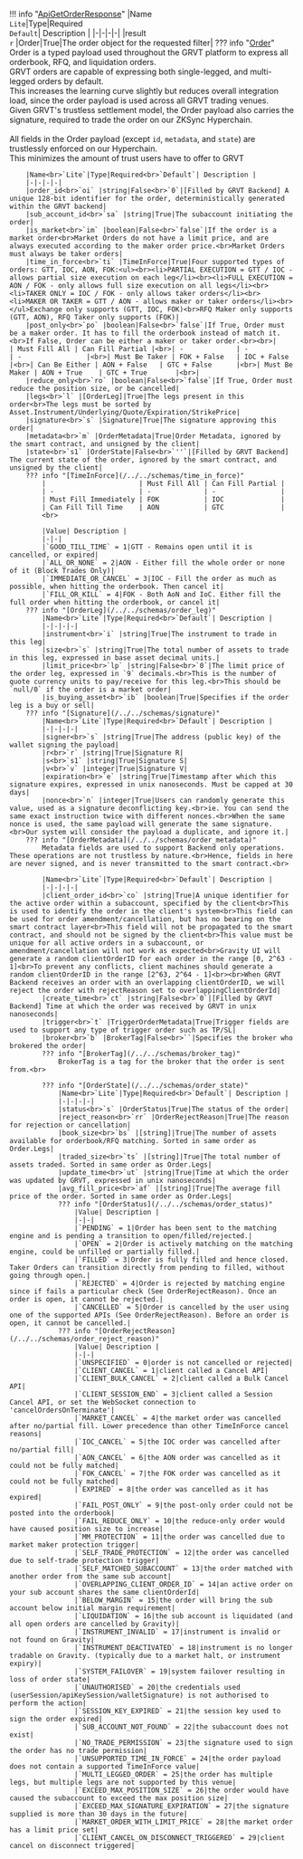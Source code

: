 !!! info "[ApiGetOrderResponse](/../../schemas/api_get_order_response)"
    |Name<br>`Lite`|Type|Required<br>`Default`| Description |
    |-|-|-|-|
    |result<br>`r` |Order|True|The order object for the requested filter|
    ??? info "[Order](/../../schemas/order)"
        Order is a typed payload used throughout the GRVT platform to express all orderbook, RFQ, and liquidation orders.<br>GRVT orders are capable of expressing both single-legged, and multi-legged orders by default.<br>This increases the learning curve slightly but reduces overall integration load, since the order payload is used across all GRVT trading venues.<br>Given GRVT's trustless settlement model, the Order payload also carries the signature, required to trade the order on our ZKSync Hyperchain.<br><br>All fields in the Order payload (except `id`, `metadata`, and `state`) are trustlessly enforced on our Hyperchain.<br>This minimizes the amount of trust users have to offer to GRVT<br>

        |Name<br>`Lite`|Type|Required<br>`Default`| Description |
        |-|-|-|-|
        |order_id<br>`oi` |string|False<br>`0`|[Filled by GRVT Backend] A unique 128-bit identifier for the order, deterministically generated within the GRVT backend|
        |sub_account_id<br>`sa` |string|True|The subaccount initiating the order|
        |is_market<br>`im` |boolean|False<br>`false`|If the order is a market order<br>Market Orders do not have a limit price, and are always executed according to the maker order price.<br>Market Orders must always be taker orders|
        |time_in_force<br>`ti` |TimeInForce|True|Four supported types of orders: GTT, IOC, AON, FOK:<ul><br><li>PARTIAL EXECUTION = GTT / IOC - allows partial size execution on each leg</li><br><li>FULL EXECUTION = AON / FOK - only allows full size execution on all legs</li><br><li>TAKER ONLY = IOC / FOK - only allows taker orders</li><br><li>MAKER OR TAKER = GTT / AON - allows maker or taker orders</li><br></ul>Exchange only supports (GTT, IOC, FOK)<br>RFQ Maker only supports (GTT, AON), RFQ Taker only supports (FOK)|
        |post_only<br>`po` |boolean|False<br>`false`|If True, Order must be a maker order. It has to fill the orderbook instead of match it.<br>If False, Order can be either a maker or taker order.<br><br>|               | Must Fill All | Can Fill Partial |<br>| -             | -             | -                |<br>| Must Be Taker | FOK + False   | IOC + False      |<br>| Can Be Either | AON + False   | GTC + False      |<br>| Must Be Maker | AON + True    | GTC + True       |<br>|
        |reduce_only<br>`ro` |boolean|False<br>`false`|If True, Order must reduce the position size, or be cancelled|
        |legs<br>`l` |[OrderLeg]|True|The legs present in this order<br>The legs must be sorted by Asset.Instrument/Underlying/Quote/Expiration/StrikePrice|
        |signature<br>`s` |Signature|True|The signature approving this order|
        |metadata<br>`m` |OrderMetadata|True|Order Metadata, ignored by the smart contract, and unsigned by the client|
        |state<br>`s1` |OrderState|False<br>`''`|[Filled by GRVT Backend] The current state of the order, ignored by the smart contract, and unsigned by the client|
        ??? info "[TimeInForce](/../../schemas/time_in_force)"
            |                       | Must Fill All | Can Fill Partial |
            | -                     | -             | -                |
            | Must Fill Immediately | FOK           | IOC              |
            | Can Fill Till Time    | AON           | GTC              |
            <br>

            |Value| Description |
            |-|-|
            |`GOOD_TILL_TIME` = 1|GTT - Remains open until it is cancelled, or expired|
            |`ALL_OR_NONE` = 2|AON - Either fill the whole order or none of it (Block Trades Only)|
            |`IMMEDIATE_OR_CANCEL` = 3|IOC - Fill the order as much as possible, when hitting the orderbook. Then cancel it|
            |`FILL_OR_KILL` = 4|FOK - Both AoN and IoC. Either fill the full order when hitting the orderbook, or cancel it|
        ??? info "[OrderLeg](/../../schemas/order_leg)"
            |Name<br>`Lite`|Type|Required<br>`Default`| Description |
            |-|-|-|-|
            |instrument<br>`i` |string|True|The instrument to trade in this leg|
            |size<br>`s` |string|True|The total number of assets to trade in this leg, expressed in base asset decimal units.|
            |limit_price<br>`lp` |string|False<br>`0`|The limit price of the order leg, expressed in `9` decimals.<br>This is the number of quote currency units to pay/receive for this leg.<br>This should be `null/0` if the order is a market order|
            |is_buying_asset<br>`ib` |boolean|True|Specifies if the order leg is a buy or sell|
        ??? info "[Signature](/../../schemas/signature)"
            |Name<br>`Lite`|Type|Required<br>`Default`| Description |
            |-|-|-|-|
            |signer<br>`s` |string|True|The address (public key) of the wallet signing the payload|
            |r<br>`r` |string|True|Signature R|
            |s<br>`s1` |string|True|Signature S|
            |v<br>`v` |integer|True|Signature V|
            |expiration<br>`e` |string|True|Timestamp after which this signature expires, expressed in unix nanoseconds. Must be capped at 30 days|
            |nonce<br>`n` |integer|True|Users can randomly generate this value, used as a signature deconflicting key.<br>ie. You can send the same exact instruction twice with different nonces.<br>When the same nonce is used, the same payload will generate the same signature.<br>Our system will consider the payload a duplicate, and ignore it.|
        ??? info "[OrderMetadata](/../../schemas/order_metadata)"
            Metadata fields are used to support Backend only operations. These operations are not trustless by nature.<br>Hence, fields in here are never signed, and is never transmitted to the smart contract.<br>

            |Name<br>`Lite`|Type|Required<br>`Default`| Description |
            |-|-|-|-|
            |client_order_id<br>`co` |string|True|A unique identifier for the active order within a subaccount, specified by the client<br>This is used to identify the order in the client's system<br>This field can be used for order amendment/cancellation, but has no bearing on the smart contract layer<br>This field will not be propagated to the smart contract, and should not be signed by the client<br>This value must be unique for all active orders in a subaccount, or amendment/cancellation will not work as expected<br>Gravity UI will generate a random clientOrderID for each order in the range [0, 2^63 - 1]<br>To prevent any conflicts, client machines should generate a random clientOrderID in the range [2^63, 2^64 - 1]<br><br>When GRVT Backend receives an order with an overlapping clientOrderID, we will reject the order with rejectReason set to overlappingClientOrderId|
            |create_time<br>`ct` |string|False<br>`0`|[Filled by GRVT Backend] Time at which the order was received by GRVT in unix nanoseconds|
            |trigger<br>`t` |TriggerOrderMetadata|True|Trigger fields are used to support any type of trigger order such as TP/SL|
            |broker<br>`b` |BrokerTag|False<br>``|Specifies the broker who brokered the order|
            ??? info "[BrokerTag](/../../schemas/broker_tag)"
                BrokerTag is a tag for the broker that the order is sent from.<br>

            ??? info "[OrderState](/../../schemas/order_state)"
                |Name<br>`Lite`|Type|Required<br>`Default`| Description |
                |-|-|-|-|
                |status<br>`s` |OrderStatus|True|The status of the order|
                |reject_reason<br>`rr` |OrderRejectReason|True|The reason for rejection or cancellation|
                |book_size<br>`bs` |[string]|True|The number of assets available for orderbook/RFQ matching. Sorted in same order as Order.Legs|
                |traded_size<br>`ts` |[string]|True|The total number of assets traded. Sorted in same order as Order.Legs|
                |update_time<br>`ut` |string|True|Time at which the order was updated by GRVT, expressed in unix nanoseconds|
                |avg_fill_price<br>`af` |[string]|True|The average fill price of the order. Sorted in same order as Order.Legs|
                ??? info "[OrderStatus](/../../schemas/order_status)"
                    |Value| Description |
                    |-|-|
                    |`PENDING` = 1|Order has been sent to the matching engine and is pending a transition to open/filled/rejected.|
                    |`OPEN` = 2|Order is actively matching on the matching engine, could be unfilled or partially filled.|
                    |`FILLED` = 3|Order is fully filled and hence closed. Taker Orders can transition directly from pending to filled, without going through open.|
                    |`REJECTED` = 4|Order is rejected by matching engine since if fails a particular check (See OrderRejectReason). Once an order is open, it cannot be rejected.|
                    |`CANCELLED` = 5|Order is cancelled by the user using one of the supported APIs (See OrderRejectReason). Before an order is open, it cannot be cancelled.|
                ??? info "[OrderRejectReason](/../../schemas/order_reject_reason)"
                    |Value| Description |
                    |-|-|
                    |`UNSPECIFIED` = 0|order is not cancelled or rejected|
                    |`CLIENT_CANCEL` = 1|client called a Cancel API|
                    |`CLIENT_BULK_CANCEL` = 2|client called a Bulk Cancel API|
                    |`CLIENT_SESSION_END` = 3|client called a Session Cancel API, or set the WebSocket connection to 'cancelOrdersOnTerminate'|
                    |`MARKET_CANCEL` = 4|the market order was cancelled after no/partial fill. Lower precedence than other TimeInForce cancel reasons|
                    |`IOC_CANCEL` = 5|the IOC order was cancelled after no/partial fill|
                    |`AON_CANCEL` = 6|the AON order was cancelled as it could not be fully matched|
                    |`FOK_CANCEL` = 7|the FOK order was cancelled as it could not be fully matched|
                    |`EXPIRED` = 8|the order was cancelled as it has expired|
                    |`FAIL_POST_ONLY` = 9|the post-only order could not be posted into the orderbook|
                    |`FAIL_REDUCE_ONLY` = 10|the reduce-only order would have caused position size to increase|
                    |`MM_PROTECTION` = 11|the order was cancelled due to market maker protection trigger|
                    |`SELF_TRADE_PROTECTION` = 12|the order was cancelled due to self-trade protection trigger|
                    |`SELF_MATCHED_SUBACCOUNT` = 13|the order matched with another order from the same sub account|
                    |`OVERLAPPING_CLIENT_ORDER_ID` = 14|an active order on your sub account shares the same clientOrderId|
                    |`BELOW_MARGIN` = 15|the order will bring the sub account below initial margin requirement|
                    |`LIQUIDATION` = 16|the sub account is liquidated (and all open orders are cancelled by Gravity)|
                    |`INSTRUMENT_INVALID` = 17|instrument is invalid or not found on Gravity|
                    |`INSTRUMENT_DEACTIVATED` = 18|instrument is no longer tradable on Gravity. (typically due to a market halt, or instrument expiry)|
                    |`SYSTEM_FAILOVER` = 19|system failover resulting in loss of order state|
                    |`UNAUTHORISED` = 20|the credentials used (userSession/apiKeySession/walletSignature) is not authorised to perform the action|
                    |`SESSION_KEY_EXPIRED` = 21|the session key used to sign the order expired|
                    |`SUB_ACCOUNT_NOT_FOUND` = 22|the subaccount does not exist|
                    |`NO_TRADE_PERMISSION` = 23|the signature used to sign the order has no trade permission|
                    |`UNSUPPORTED_TIME_IN_FORCE` = 24|the order payload does not contain a supported TimeInForce value|
                    |`MULTI_LEGGED_ORDER` = 25|the order has multiple legs, but multiple legs are not supported by this venue|
                    |`EXCEED_MAX_POSITION_SIZE` = 26|the order would have caused the subaccount to exceed the max position size|
                    |`EXCEED_MAX_SIGNATURE_EXPIRATION` = 27|the signature supplied is more than 30 days in the future|
                    |`MARKET_ORDER_WITH_LIMIT_PRICE` = 28|the market order has a limit price set|
                    |`CLIENT_CANCEL_ON_DISCONNECT_TRIGGERED` = 29|client cancel on disconnect triggered|
